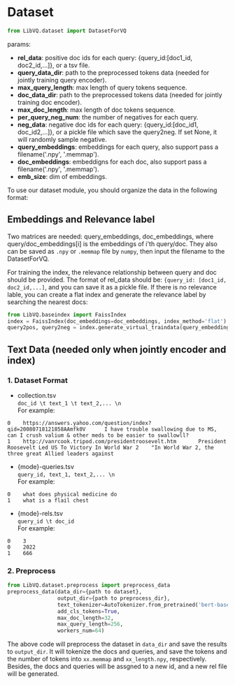 # Dataset
```python
from LibVQ.dataset import DatasetForVQ
```
params:
- **rel_data**: positive doc ids for each query: {query_id:[doc1_id, doc2_id,...]}, or a tsv file.
- **query_data_dir**: path to the preprocessed tokens data (needed for jointly training query encoder).
- **max_query_length**: max length of query tokens sequence.
- **doc_data_dir**: path to the preprocessed tokens data (needed for jointly training doc encoder).
- **max_doc_length**: max length of doc tokens sequence.
- **per_query_neg_num**: the number of negatives for each query.
- **neg_data**: negative doc ids for each query: {query_id:[doc_id1, doc_id2,...]}, or a pickle file which save the query2neg.
                        If set None, it will randomly sample negative.
- **query_embeddings**: embeddings for each query, also support pass a filename('.npy', '.memmap').
- **doc_embeddings**: embeddigns for each doc, also support pass a filename('.npy', '.memmap').
- **emb_size**: dim of embeddings.

To use our dataset module, you should organize the data in the following format:

## Embeddings and Relevance label
Two matrices are needed: query_embeddings, doc_embeddings, where query/doc_embeddings[i] 
is the embeddings of i'th query/doc. 
They also can be saved as `.npy` or `.memmap` file by `numpy`, then input the filename to the DatasetForVQ.

For training the index, the relevance relationship between query and doc should be provided. 
The format of rel_data should be: `{query_id: [doc1_id, doc2_id,...]`, and you can save it as a pickle file.
If there is no relevance lable, you can create a flat index and generate the relevance label by 
searching the nearest docs:
```python
from LibVQ.baseindex import FaissIndex
index = FaissIndex(doc_embeddings=doc_embeddings, index_method='flat')
query2pos, query2neg = index.generate_virtual_traindata(query_embeddings)
```


## Text Data (needed only when jointly encoder and index)
### 1. Dataset Format
- collection.tsv  
`doc_id \t text_1 \t text_2,... \n`  
For example:
```
0    https://answers.yahoo.com/question/index?qid=20080718121858AAmfk0V      I have trouble swallowing due to MS, can I crush valium & other meds to be easier to swallowll?
1    http://vanrcook.tripod.com/presidentroosevelt.htm       President Roosevelt Led US To Victory In World War 2    "In World War 2, the three great Allied leaders against 
```

- {mode}-queries.tsv  
`query_id, text_1, text_2,... \n`  
For example:
```
0    what does physical medicine do
1    what is a flail chest
```

- {mode}-rels.tsv  
`query_id \t doc_id`  
For example:
```
0    3
0    2022
1    666
```

### 2. Preprocess

```python
from LibVQ.dataset.preprocess import preprocess_data
preprocess_data(data_dir={path to dataset},
                output_dir={path to preprocess_dir},
                text_tokenizer=AutoTokenizer.from_pretrained('bert-base-uncased'),
                add_cls_tokens=True,
                max_doc_length=32,
                max_query_length=256,
                workers_num=64)

```
The above code will preprocess the dataset in `data_dir` and save the results to `output_dir`.
It will tokenize the docs and queries, and save the tokens and the number of tokens 
into `xx.memmap` and `xx_length.npy`, respectively.
Besides, the docs and queries will be assgned to a new id, and a new rel file will be generated.


